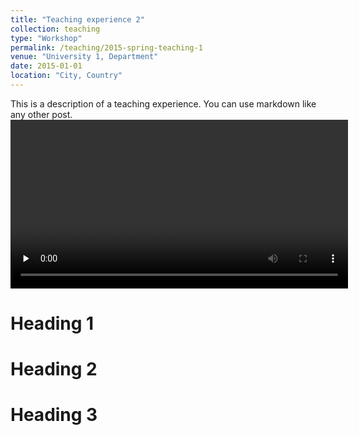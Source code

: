 ```yaml
---
title: "Teaching experience 2"
collection: teaching
type: "Workshop"
permalink: /teaching/2015-spring-teaching-1
venue: "University 1, Department"
date: 2015-01-01
location: "City, Country"
---
```


This is a description of a teaching experience. You can use markdown like any other post.
<video id="ML" src="http://edk208.github.io/files/cs383.mp4" width="540px" preload="none"  controls=""></video>

Heading 1
======

Heading 2
======

Heading 3
======
